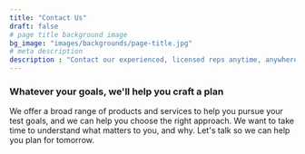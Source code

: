 ```yaml
---
title: "Contact Us"
draft: false
# page title background image
bg_image: "images/backgrounds/page-title.jpg"
# meta description
description : "Contact our experienced, licensed reps anytime, anywhere to get answers you need, when you need them most."
---
```


### Whatever your goals, we'll help you craft a plan

We offer a broad range of products and services to help you pursue your test goals, and we can help you choose the right approach. We want to take time to understand what matters to you, and why. Let's talk so we can help you plan for tomorrow.
